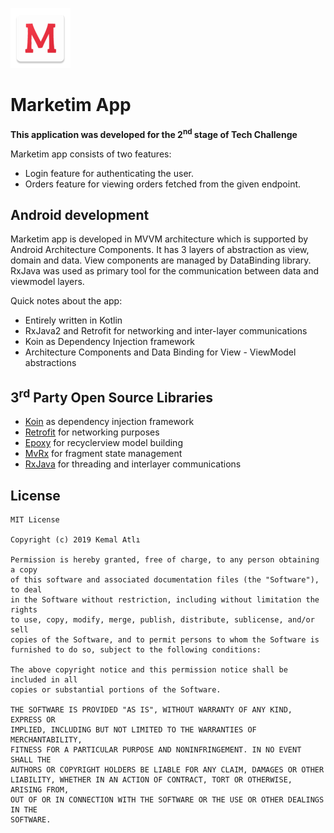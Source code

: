 ![Tivi](https://github.com/kemalatli/TechChallenge/blob/master/app/src/main/res/mipmap-xhdpi/ic_launcher.png?raw=true)

# Marketim App

**This application was developed for the 2<sup>nd</sup> stage of Tech Challenge**

Marketim app consists of two features:
* Login feature for authenticating the user.
* Orders feature for viewing orders fetched from the given endpoint.

## Android development

Marketim app is developed in MVVM architecture which is supported by Android Architecture Components. It has 3 layers of abstraction as view, domain and data. View components are managed by DataBinding library. RxJava was used as primary tool for the communication between data and viewmodel layers.

Quick notes about the app:

 * Entirely written in Kotlin
 * RxJava2 and Retrofit for networking and inter-layer communications
 * Koin as Dependency Injection framework
 * Architecture Components and Data Binding for View - ViewModel abstractions


## 3<sup>rd</sup> Party Open Source Libraries

 * [Koin](https://github.com/InsertKoinIO/koin) as dependency injection framework
 * [Retrofit](http://square.github.io/retrofit) for networking purposes
 * [Epoxy](https://github.com/airbnb/epoxy) for recyclerview model building
 * [MvRx](https://github.com/airbnb/mvrx) for fragment state management
 * [RxJava](https://github.com/ReactiveX/RxJava) for threading and interlayer communications


## License

```
MIT License

Copyright (c) 2019 Kemal Atlı

Permission is hereby granted, free of charge, to any person obtaining a copy
of this software and associated documentation files (the "Software"), to deal
in the Software without restriction, including without limitation the rights
to use, copy, modify, merge, publish, distribute, sublicense, and/or sell
copies of the Software, and to permit persons to whom the Software is
furnished to do so, subject to the following conditions:

The above copyright notice and this permission notice shall be included in all
copies or substantial portions of the Software.

THE SOFTWARE IS PROVIDED "AS IS", WITHOUT WARRANTY OF ANY KIND, EXPRESS OR
IMPLIED, INCLUDING BUT NOT LIMITED TO THE WARRANTIES OF MERCHANTABILITY,
FITNESS FOR A PARTICULAR PURPOSE AND NONINFRINGEMENT. IN NO EVENT SHALL THE
AUTHORS OR COPYRIGHT HOLDERS BE LIABLE FOR ANY CLAIM, DAMAGES OR OTHER
LIABILITY, WHETHER IN AN ACTION OF CONTRACT, TORT OR OTHERWISE, ARISING FROM,
OUT OF OR IN CONNECTION WITH THE SOFTWARE OR THE USE OR OTHER DEALINGS IN THE
SOFTWARE.
```
